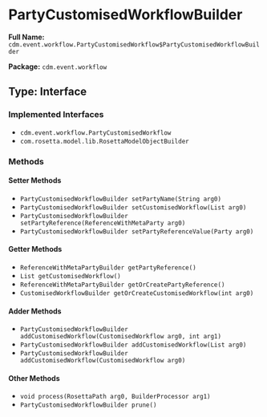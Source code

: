 # PartyCustomisedWorkflowBuilder

**Full Name:** `cdm.event.workflow.PartyCustomisedWorkflow$PartyCustomisedWorkflowBuilder`

**Package:** `cdm.event.workflow`

## Type: Interface

### Implemented Interfaces

- `cdm.event.workflow.PartyCustomisedWorkflow`
- `com.rosetta.model.lib.RosettaModelObjectBuilder`

### Methods

#### Setter Methods

- `PartyCustomisedWorkflowBuilder setPartyName(String arg0)`
- `PartyCustomisedWorkflowBuilder setCustomisedWorkflow(List arg0)`
- `PartyCustomisedWorkflowBuilder setPartyReference(ReferenceWithMetaParty arg0)`
- `PartyCustomisedWorkflowBuilder setPartyReferenceValue(Party arg0)`

#### Getter Methods

- `ReferenceWithMetaPartyBuilder getPartyReference()`
- `List getCustomisedWorkflow()`
- `ReferenceWithMetaPartyBuilder getOrCreatePartyReference()`
- `CustomisedWorkflowBuilder getOrCreateCustomisedWorkflow(int arg0)`

#### Adder Methods

- `PartyCustomisedWorkflowBuilder addCustomisedWorkflow(CustomisedWorkflow arg0, int arg1)`
- `PartyCustomisedWorkflowBuilder addCustomisedWorkflow(List arg0)`
- `PartyCustomisedWorkflowBuilder addCustomisedWorkflow(CustomisedWorkflow arg0)`

#### Other Methods

- `void process(RosettaPath arg0, BuilderProcessor arg1)`
- `PartyCustomisedWorkflowBuilder prune()`

